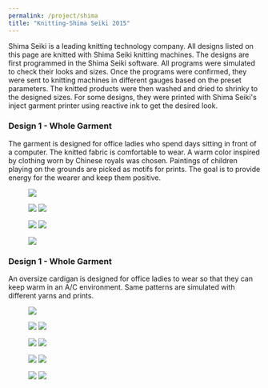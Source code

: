 ```yaml
---
permalink: /project/shima
title: "Knitting-Shima Seiki 2015"
---
```

Shima Seiki is a leading knitting technology company. All designs listed on this page are knitted with Shima Seiki knitting machines. The designs are first programmed in the Shima Seiki software. All programs were simulated to check their looks and sizes. Once the programs were confirmed, they were sent to knitting machines in different gauges based on the preset parameters. The knitted products were then washed and dried to shrinky to the designed sizes. For some designs, they were printed with Shima Seiki's inject garment printer using reactive ink to get the desired look.  
  
### Design 1 - Whole Garment
The garment is designed for office ladies who spend days sitting in front of a computer. The knitted fabric is comfortable to wear. A warm color inspired by clothing worn by Chinese royals was chosen. Paintings of children playing on the grounds are picked as motifs for prints. The goal is to provide energy for the wearer and keep them positive. 
<figure>
  <a href="https://sxia2.github.io/projects_data/shima/10.png"><img src="https://sxia2.github.io/projects_data/shima/10.png"></a>
</figure>
<figure class="half">
  <a href="https://sxia2.github.io/projects_data/shima/11.bmp"><img src="https://sxia2.github.io/projects_data/shima/11.bmp"></a>
  <a href="https://sxia2.github.io/projects_data/shima/12.jpg"><img src="https://sxia2.github.io/projects_data/shima/12.jpg"></a>
</figure>
<figure class="half">
  <a href="https://sxia2.github.io/projects_data/shima/13.jpg"><img src="https://sxia2.github.io/projects_data/shima/13.jpg"></a>
  <a href="https://sxia2.github.io/projects_data/shima/14.jpg"><img src="https://sxia2.github.io/projects_data/shima/14.jpg"></a>
</figure>
<figure>
  <a href="https://sxia2.github.io/projects_data/shima/15.JPG"><img src="https://sxia2.github.io/projects_data/shima/15.JPG"></a>
</figure>

### Design 1 - Whole Garment
An oversize cardigan is designed for office ladies to wear so that they can keep warm in an A/C environment. Same patterns are simulated with different yarns and prints.
<figure>
  <a href="https://sxia2.github.io/projects_data/shima/20.bmp"><img src="https://sxia2.github.io/projects_data/shima/20.bmp"></a>
</figure>
<figure class="half">
  <a href="https://sxia2.github.io/projects_data/shima/21.png"><img src="https://sxia2.github.io/projects_data/shima/21.png"></a>
  <a href="https://sxia2.github.io/projects_data/shima/22.png"><img src="https://sxia2.github.io/projects_data/shima/22.png"></a>
</figure>
<figure class="half">
  <a href="https://sxia2.github.io/projects_data/shima/23.png"><img src="https://sxia2.github.io/projects_data/shima/23.png"></a>
  <a href="https://sxia2.github.io/projects_data/shima/24.png"><img src="https://sxia2.github.io/projects_data/shima/24.png"></a>
</figure>
<figure class="half">
  <a href="https://sxia2.github.io/projects_data/shima/25.png"><img src="https://sxia2.github.io/projects_data/shima/25.png"></a>
  <a href="https://sxia2.github.io/projects_data/shima/26.png"><img src="https://sxia2.github.io/projects_data/shima/26.png"></a>
</figure>
<figure class="half">
  <a href="https://sxia2.github.io/projects_data/shima/27.png"><img src="https://sxia2.github.io/projects_data/shima/27.png"></a>
  <a href="https://sxia2.github.io/projects_data/shima/28.png"><img src="https://sxia2.github.io/projects_data/shima/28.png"></a>
</figure>